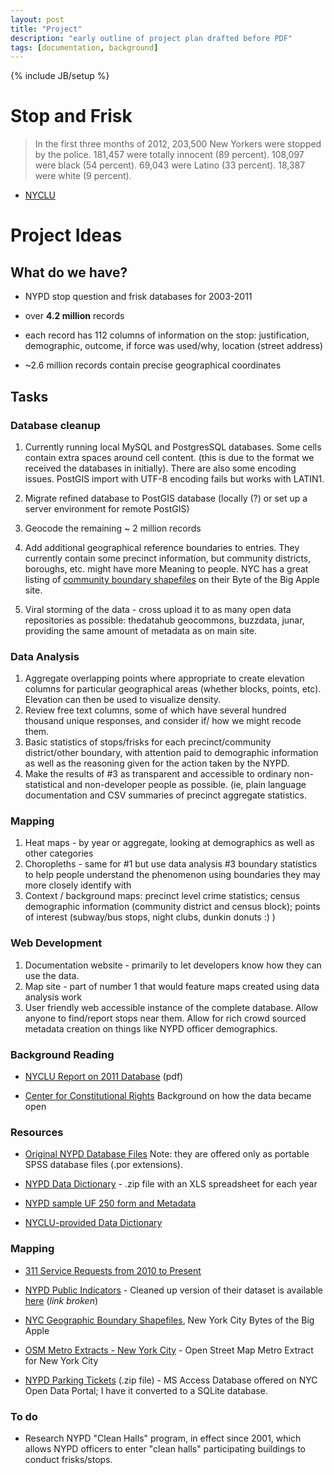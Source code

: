 ```yaml
---
layout: post
title: "Project"
description: "early outline of project plan drafted before PDF"
tags: [documentation, background]
---
```

{% include JB/setup %}

# Stop and Frisk

>
> In the first three months of 2012, 203,500 New Yorkers were stopped by the police.
>  181,457 were totally innocent (89 percent).
>  108,097 were black (54 percent).
>  69,043 were Latino (33 percent).
>  18,387 were white (9 percent).
- [NYCLU](http://www.nyclu.org/issues/racial-justice/stop-and-frisk-practices)
 
# Project Ideas

## What do we have? 

* NYPD stop question and frisk databases for 2003-2011
* over **4.2 million** records 
* each record has 112 columns of information on the stop: justification, demographic, outcome, if force was used/why, location (street address)

* ~2.6 million records contain precise geographical coordinates 

## Tasks

### Database cleanup 

1. Currently running local MySQL and PostgresSQL databases. Some cells contain extra spaces around cell content. (this is due to the format we received the databases in initially). There are also some encoding issues. PostGIS import with UTF-8 encoding fails but works with LATIN1. 

2. Migrate refined database to PostGIS database (locally (?) or set up a server environment for remote PostGIS)

3. Geocode the remaining ~ 2 million records

4. Add additional geographical reference boundaries to entries. They currently contain some precinct information, but community districts, boroughs, etc. might have more Meaning to people. NYC has a great listing of [community boundary shapefiles]() on their Byte of the Big Apple site. 

5. Viral storming of the data - cross upload it to as many open data repositories as possible: thedatahub geocommons, buzzdata, junar, providing the same amount of metadata as on main site.

### Data Analysis

1. Aggregate overlapping points where appropriate to create elevation columns for particular geographical areas (whether blocks, points, etc). Elevation can then be used to visualize density. 
2. Review free text columns, some of which have several hundred thousand unique responses, and consider if/ how we might recode them. 
3. Basic statistics of stops/frisks for each precinct/community district/other boundary, with attention paid to demographic information as well as the reasoning given for the action taken by the NYPD. 
4. Make the results of #3 as transparent and accessible to ordinary non-statistical and non-developer people as possible. (ie, plain language documentation and CSV summaries of precinct aggregate statistics. 

### Mapping 

1. Heat maps - by year or aggregate, looking at demographics as well as other categories
2. Choropleths - same for #1 but use data analysis #3 boundary statistics to help people understand the phenomenon using boundaries they may more closely identify with 
3. Context / background maps: precinct level crime statistics; census demographic information (community district and census block); points of interest (subway/bus stops, night clubs, dunkin donuts :) )


### Web Development 

1. Documentation website - primarily to let developers know how they can use the data.
2. Map site - part of number 1 that would feature maps created using data analysis work 
3. User friendly web accessible instance of the complete database. Allow anyone to find/report stops near them. Allow for rich crowd sourced metadata creation on things like NYPD officer demographics. 

     
### Background Reading

- [NYCLU Report on 2011 Database](http://www.nyclu.org/files/publications/NYCLU_2011_Stop-and-Frisk_Report.pdf) (pdf)

- [Center for Constitutional Rights](http://ccrjustice.org/ourcases/current-cases/floyd%2C-et-al.-v.-city-new-york%2C-et-al.) Background on how the data became open

### Resources

- [Original NYPD Database Files](http://www.nyc.gov/html/nypd/html/analysis_and_planning/stop_question_and_frisk_report.shtml) Note: they are offered only as portable SPSS database files (.por extensions).

- [NYPD Data Dictionary]() - .zip file with an XLS spreadsheet for each year

- [NYPD sample UF 250 form and Metadata](data/metadata/Stop-and-Frisk_metadata.pdf)

- [NYCLU-provided Data Dictionary](http://www.nyclu.org/content/stop-and-frisk-database)

### Mapping

- [311 Service Requests from 2010 to Present](http://nycopendata.socrata.com/)

- [NYPD Public Indicators](https://nycopendata.socrata.com/Public-Safety/NYPD-Public-Indicators/yts9-kmw9) - Cleaned up version of their dataset is available [here](/context/nypd-public-indicators.csv) (*link broken*)

- [NYC Geographic Boundary Shapefiles](http://www.nyc.gov/html/dcp/html/bytes/applbyte.shtml), New York City Bytes of the Big Apple
- [OSM Metro Extracts - New York City](http://metro.teczno.com/#new-york) - Open Street Map Metro Extract for New York City
- [NYPD Parking Tickets](https://nycopendata.socrata.com/api/file_data/euL63Q3X_Z0TWP4sSuxKWnoLLKs6f7we9a7rej4GD28?filename=Parking%2520Tickets.zip) (.zip file) - MS Access Database offered on NYC Open Data Portal; I have it converted to a SQLite database. 

 
### To do

- Research NYPD "Clean Halls" program, in effect since 2001, which allows NYPD officers to enter "clean halls" participating buildings to conduct frisks/stops.
